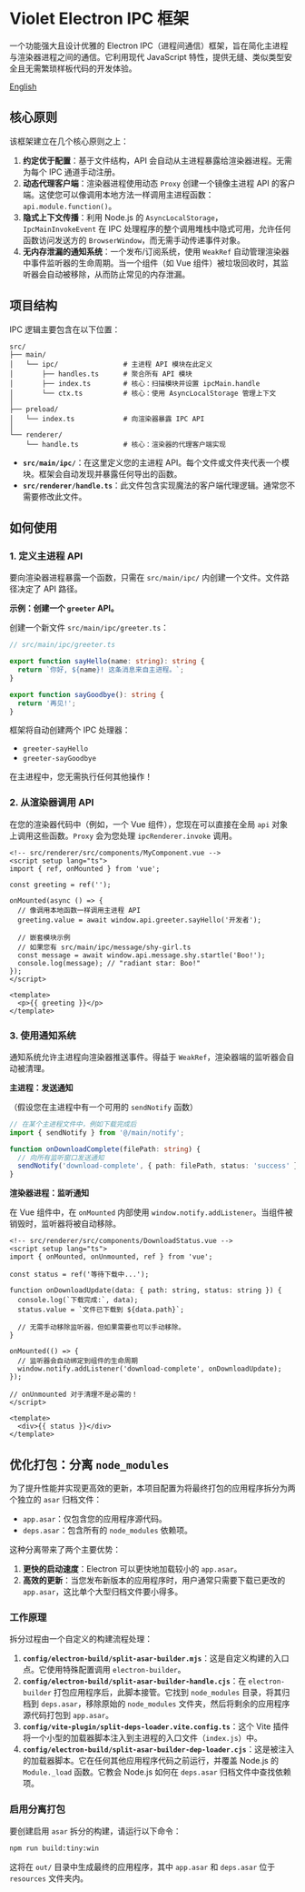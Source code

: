 # Violet Electron IPC 框架

一个功能强大且设计优雅的 Electron IPC（进程间通信）框架，旨在简化主进程与渲染器进程之间的通信。它利用现代 JavaScript 特性，提供无缝、类似类型安全且无需繁琐样板代码的开发体验。

[English](./README.md)

## 核心原则

该框架建立在几个核心原则之上：

1.  **约定优于配置**：基于文件结构，API 会自动从主进程暴露给渲染器进程。无需为每个 IPC 通道手动注册。
2.  **动态代理客户端**：渲染器进程使用动态 `Proxy` 创建一个镜像主进程 API 的客户端。这使您可以像调用本地方法一样调用主进程函数：`api.module.function()`。
3.  **隐式上下文传播**：利用 Node.js 的 `AsyncLocalStorage`，`IpcMainInvokeEvent` 在 IPC 处理程序的整个调用堆栈中隐式可用，允许任何函数访问发送方的 `BrowserWindow`，而无需手动传递事件对象。
4.  **无内存泄漏的通知系统**：一个发布/订阅系统，使用 `WeakRef` 自动管理渲染器中事件监听器的生命周期。当一个组件（如 Vue 组件）被垃圾回收时，其监听器会自动被移除，从而防止常见的内存泄漏。

## 项目结构

IPC 逻辑主要包含在以下位置：

```
src/
├── main/
│   └── ipc/                # 主进程 API 模块在此定义
│       ├── handles.ts      # 聚合所有 API 模块
│       ├── index.ts        # 核心：扫描模块并设置 ipcMain.handle
│       └── ctx.ts          # 核心：使用 AsyncLocalStorage 管理上下文
│
├── preload/
│   └── index.ts            # 向渲染器暴露 IPC API
│
└── renderer/
    └── handle.ts           # 核心：渲染器的代理客户端实现
```

-   **`src/main/ipc/`**：在这里定义您的主进程 API。每个文件或文件夹代表一个模块。框架会自动发现并暴露任何导出的函数。
-   **`src/renderer/handle.ts`**：此文件包含实现魔法的客户端代理逻辑。通常您不需要修改此文件。

## 如何使用

### 1. 定义主进程 API

要向渲染器进程暴露一个函数，只需在 `src/main/ipc/` 内创建一个文件。文件路径决定了 API 路径。

**示例：创建一个 `greeter` API。**

创建一个新文件 `src/main/ipc/greeter.ts`：

```typescript
// src/main/ipc/greeter.ts

export function sayHello(name: string): string {
  return `你好, ${name}! 这条消息来自主进程。`;
}

export function sayGoodbye(): string {
  return '再见!';
}
```

框架将自动创建两个 IPC 处理器：
- `greeter-sayHello`
- `greeter-sayGoodbye`

在主进程中，您无需执行任何其他操作！

### 2. 从渲染器调用 API

在您的渲染器代码中（例如，一个 Vue 组件），您现在可以直接在全局 `api` 对象上调用这些函数。`Proxy` 会为您处理 `ipcRenderer.invoke` 调用。

```vue
<!-- src/renderer/src/components/MyComponent.vue -->
<script setup lang="ts">
import { ref, onMounted } from 'vue';

const greeting = ref('');

onMounted(async () => {
  // 像调用本地函数一样调用主进程 API
  greeting.value = await window.api.greeter.sayHello('开发者');
  
  // 嵌套模块示例
  // 如果您有 src/main/ipc/message/shy-girl.ts
  const message = await window.api.message.shy.startle('Boo!');
  console.log(message); // "radiant star: Boo!"
});
</script>

<template>
  <p>{{ greeting }}</p>
</template>
```

### 3. 使用通知系统

通知系统允许主进程向渲染器推送事件。得益于 `WeakRef`，渲染器端的监听器会自动被清理。

**主进程：发送通知**

（假设您在主进程中有一个可用的 `sendNotify` 函数）

```typescript
// 在某个主进程文件中，例如下载完成后
import { sendNotify } from '@/main/notify';

function onDownloadComplete(filePath: string) {
  // 向所有监听窗口发送通知
  sendNotify('download-complete', { path: filePath, status: 'success' });
}
```

**渲染器进程：监听通知**

在 Vue 组件中，在 `onMounted` 内部使用 `window.notify.addListener`。当组件被销毁时，监听器将被自动移除。

```vue
<!-- src/renderer/src/components/DownloadStatus.vue -->
<script setup lang="ts">
import { onMounted, onUnmounted, ref } from 'vue';

const status = ref('等待下载中...');

function onDownloadUpdate(data: { path: string, status: string }) {
  console.log(`下载完成:`, data);
  status.value = `文件已下载到 ${data.path}`;
  
  // 无需手动移除监听器，但如果需要也可以手动移除。
}

onMounted(() => {
  // 监听器会自动绑定到组件的生命周期
  window.notify.addListener('download-complete', onDownloadUpdate);
});

// onUnmounted 对于清理不是必需的！
</script>

<template>
  <div>{{ status }}</div>
</template>
```

## 优化打包：分离 `node_modules`

为了提升性能并实现更高效的更新，本项目配置为将最终打包的应用程序拆分为两个独立的 `asar` 归档文件：

-   `app.asar`：仅包含您的应用程序源代码。
-   `deps.asar`：包含所有的 `node_modules` 依赖项。

这种分离带来了两个主要优势：

1.  **更快的启动速度**：Electron 可以更快地加载较小的 `app.asar`。
2.  **高效的更新**：当您发布新版本的应用程序时，用户通常只需要下载已更改的 `app.asar`，这比单个大型归档文件要小得多。

### 工作原理

拆分过程由一个自定义的构建流程处理：

1.  **`config/electron-build/split-asar-builder.mjs`**：这是自定义构建的入口点。它使用特殊配置调用 `electron-builder`。
2.  **`config/electron-build/split-asar-builder-handle.cjs`**：在 `electron-builder` 打包应用程序后，此脚本接管。它找到 `node_modules` 目录，将其归档到 `deps.asar`，移除原始的 `node_modules` 文件夹，然后将剩余的应用程序源代码打包到 `app.asar`。
3.  **`config/vite-plugin/split-deps-loader.vite.config.ts`**：这个 Vite 插件将一个小型的加载器脚本注入到主进程的入口文件（`index.js`）中。
4.  **`config/electron-build/split-asar-builder-dep-loader.cjs`**：这是被注入的加载器脚本。它在任何其他应用程序代码之前运行，并覆盖 Node.js 的 `Module._load` 函数。它教会 Node.js 如何在 `deps.asar` 归档文件中查找依赖项。

### 启用分离打包

要创建启用 `asar` 拆分的构建，请运行以下命令：

```bash
npm run build:tiny:win
```

这将在 `out/` 目录中生成最终的应用程序，其中 `app.asar` 和 `deps.asar` 位于 `resources` 文件夹内。
